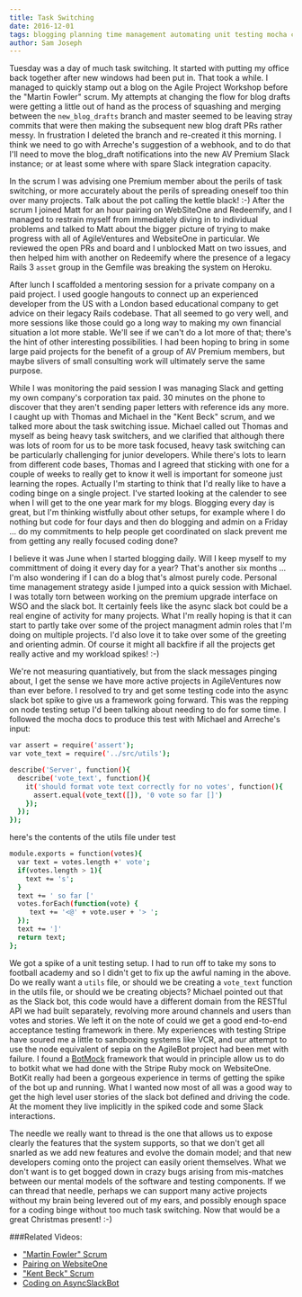 ```yaml
---
title: Task Switching
date: 2016-12-01
tags: blogging planning time management automating unit testing mocha chai nodejs botkit botmock
author: Sam Joseph
---
```


Tuesday was a day of much task switching.  It started with putting my office back together after new windows had been put in.  That took a while.  I managed to quickly stamp out a blog on the Agile Project Workshop before the "Martin Fowler" scrum.  My attempts at changing the flow for blog drafts were getting a little out of hand as the process of squashing and merging between the `new_blog_drafts` branch and master seemed to be leaving stray commits that were then making the subsequent new blog draft PRs rather messy.  In frustration I deleted the branch and re-created it this morning.  I think we need to go with Arreche's suggestion of a webhook, and to do that I'll need to move the blog_draft notifications into the new AV Premium Slack instance; or at least some where with spare Slack integration capacity.

In the scrum I was advising one Premium member about the perils of task switching, or more accurately about the perils of spreading oneself too thin over many projects.  Talk about the pot calling the kettle black! :-)  After the scrum I joined Matt for an hour pairing on WebSiteOne and Redeemify, and I managed to restrain myself from immediately diving in to individual problems and talked to Matt about the bigger picture of trying to make progress with all of AgileVentures and WebsiteOne in particular.  We reviewed the open PRs and board and I unblocked Matt on two issues, and then helped him with another on Redeemify where the presence of a legacy Rails 3 `asset` group in the Gemfile was breaking the system on Heroku.

After lunch I scaffolded a mentoring session for a private company on a paid project.  I used google hangouts to connect up an experienced developer from the US with a London based educational company to get advice on their legacy Rails codebase.  That all seemed to go very well, and more sessions like those could go a long way to making my own financial situation a lot more stable.  We'll see if we can't do a lot more of that; there's the hint of other interesting possibilities.  I had been hoping to bring in some large paid projects for the benefit of a group of AV Premium members, but maybe slivers of small consulting work will ultimately serve the same purpose.

While I was monitoring the paid session I was managing Slack and getting my own company's corporation tax paid.  30 minutes on the phone to discover that they aren't sending paper letters with reference ids any more.  I caught up with Thomas and Michael in the "Kent Beck" scrum, and we talked more about the task switching issue.  Michael called out Thomas and myself as being heavy task switchers, and we clarified that although there was lots of room for us to be more task focused, heavy task switching can be particularly challenging for junior developers.  While there's lots to learn from different code bases, Thomas and I agreed that sticking with one for a couple of weeks to really get to know it well is important for someone just learning the ropes.  Actually I'm starting to think that I'd really like to have a coding binge on a single project.  I've started looking at the calender to see when I will get to the one year mark for my blogs.  Blogging every day is great, but I'm thinking wistfully about other setups, for example where I do nothing but code for four days and then do blogging and admin on a Friday ...  do my commitments to help people get coordinated on slack prevent me from getting any really focused coding done?

I believe it was June when I started blogging daily.  Will I keep myself to my committment of doing it every day for a year?  That's another six months ... I'm also wondering if I can do a blog that's almost purely code.  Personal time management strategy aside I jumped into a quick session with Michael.  I was totally torn between working on the premium upgrade interface on WSO and the slack bot.  It certainly feels like the async slack bot could be a real engine of activity for many projects.  What I'm really hoping is that it can start to partly take over some of the project managment admin roles that I'm doing on multiple projects.  I'd also love it to take over some of the greeting and orienting admin.  Of course it might all backfire if all the projects get really active and my workload spikes! :-)

We're not measuring quantiatively, but from the slack messages pinging about, I get the sense we have more active projects in AgileVentures now than ever before.  I resolved to try and get some testing code into the async slack bot spike to give us a framework going forward.  This was the repping on node testing setup I'd been talking about needing to do for some time.  I followed the mocha docs to produce this test with Michael and Arreche's input:

```sh
var assert = require('assert');
var vote_text = require('../src/utils');

describe('Server', function(){
  describe('vote_text', function(){
    it('should format vote text correctly for no votes', function(){
      assert.equal(vote_text([]), '0 vote so far []')
    });
  });
});
```

here's the contents of the utils file under test

```sh
module.exports = function(votes){
  var text = votes.length +' vote';
  if(votes.length > 1){
    text += 's';
  }
  text += ' so far ['
  votes.forEach(function(vote) {
     text += '<@' + vote.user + '> ';
  });
  text += ']'
  return text;
};
```

We got a spike of a unit testing setup.  I had to run off to take my sons to football academy and so I didn't get to fix up the awful naming in the above.  Do we really want a `utils` file, or should we be creating a `vote_text` function in the utils file, or should we be creating objects?  Michael pointed out that as the Slack bot, this code would have a different domain from the RESTful API we had built separately, revolving more around channels and users than votes and stories.  We left it on the note of could we get a good end-to-end acceptance testing framework in there.  My experiences with testing Stripe have soured me a little to sandboxing systems like VCR, and our attempt to use the node equivalent of sepia on the AgileBot project had been met with failure.  I found a [BotMock](https://github.com/gratifychat/BotMock) framework that would in principle allow us to do to botkit what we had done with the Stripe Ruby mock on WebsiteOne.  BotKit really had been a gorgeous experience in terms of getting the spike of the bot up and running.  What I wanted now most of all was a good way to get the high level user stories of the slack bot defined and driving the code.  At the moment they live implicitly in the spiked code and some Slack interactions.

The needle we really want to thread is the one that allows us to expose clearly the features that the system supports, so that we don't get all snarled as we add new features and evolve the domain model; and that new developers coming onto the project can easily orient themselves.  What we don't want is to get bogged down in crazy bugs arising from mis-matches between our mental models of the software and testing components.  If we can thread that needle, perhaps we can support many active projects without my brain being levered out of my ears, and possibly enough space for a coding binge without too much task switching.  Now that would be a great Christmas present! :-)

###Related Videos:

* ["Martin Fowler" Scrum](https://www.youtube.com/watch?v=3wPmyLfRwxY)
* [Pairing on WebsiteOne](https://www.youtube.com/watch?v=1rwVM5uuFR4)
* ["Kent Beck" Scrum](https://www.youtube.com/watch?v=JrIeqF5y9pU)
* [Coding on AsyncSlackBot](https://www.youtube.com/watch?v=ll91NnqwRZs)

